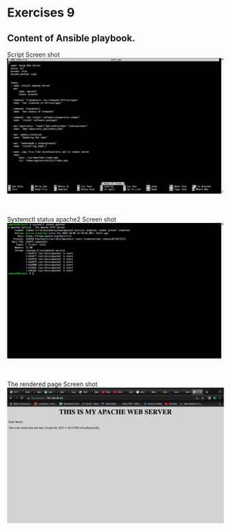 # Exercises 9
## Content of Ansible playbook.<br>
Script Screen shot 
![Playbook screen shot](./images/Screen%20Shot%20Ansible%20playbook.png)

<br><br>
Systemctl status apache2 Screen shot 
![Systemctl status apache2 screen shot](./images/systemctl%20status%20apache2%20.png)

<br><br>
The rendered page Screen shot 
![Rendered pagescreen shot](./images/Screen%20Shot%20%20My%20Apache%20Web%20Page.png)